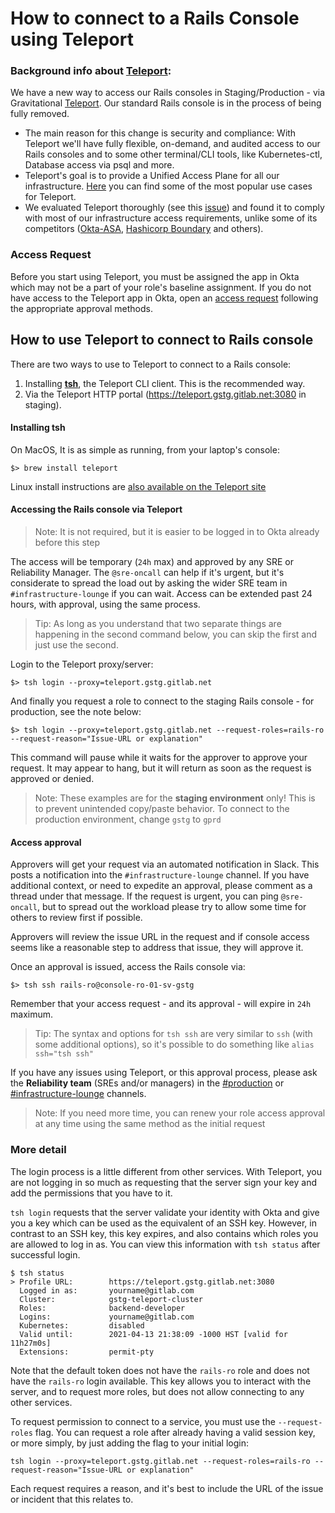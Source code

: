 # How to connect to a Rails Console using Teleport

### Background info about [Teleport](https://goteleport.com/teleport/docs/):
We have a new way to access our Rails consoles in Staging/Production - via Gravitational [Teleport](https://goteleport.com/teleport/docs/). Our standard Rails console is in the process of being fully removed.

- The main reason for this change is security and compliance: With Teleport we'll have fully flexible, on-demand, and audited access to our Rails consoles and to some other terminal/CLI tools, like Kubernetes-ctl, Database access via psql and more.
- Teleport's goal is to provide a Unified Access Plane for all our infrastructure. [Here](https://goteleport.com/teleport/docs/#why-use-teleport) you can find some of the most popular use cases for Teleport.
- We evaluated Teleport thoroughly (see this [issue](https://gitlab.com/gitlab-com/gl-infra/infrastructure/-/issues/11568)) and found it to comply with most of our infrastructure access requirements, unlike some of its competitors ([Okta-ASA](https://gitlab.com/gitlab-com/gl-infra/infrastructure/-/issues/12042), [Hashicorp Boundary](https://gitlab.com/gitlab-com/gl-infra/infrastructure/-/issues/11666) and others).

### Access Request

Before you start using Teleport, you must be assigned the app in Okta which may not be a part of your role's baseline assignment. If you do not have access to the Teleport app in Okta, open an [access request](https://about.gitlab.com/handbook/business-technology/team-member-enablement/onboarding-access-requests/access-requests/) following the appropriate approval methods. 

## How to use Teleport to connect to Rails console
There are two ways to use to Teleport to connect to a Rails console:
1. Installing [**tsh**](https://goteleport.com/teleport/docs/cli-docs/#tsh), the Teleport CLI client. This is the recommended way.
1. Via the Teleport HTTP portal (https://teleport.gstg.gitlab.net:3080 in staging).

#### Installing tsh
On MacOS, It is as simple as running, from your laptop's console:

`$> brew install teleport`

Linux install instructions are [also available on the Teleport site](https://goteleport.com/docs/installation/#linux)

#### Accessing the Rails console via Teleport

> Note: It is not required, but it is easier to be logged in to Okta already before this step

The access will be temporary (`24h` max) and approved by any SRE or Reliability Manager.  The `@sre-oncall` can help if it's urgent, but it's considerate to spread the load out by asking the wider SRE team in `#infrastructure-lounge` if you can wait. Access can be extended past 24 hours, with approval, using the same process.

> Tip: As long as you understand that two separate things are happening in the second command below, you can skip the first and just use the second.

Login to the Teleport proxy/server:

`$> tsh login --proxy=teleport.gstg.gitlab.net`

And finally you request a role to connect to the staging Rails console - for production, see the note below:

`$> tsh login --proxy=teleport.gstg.gitlab.net --request-roles=rails-ro --request-reason="Issue-URL or explanation"`

This command will pause while it waits for the approver to approve your request.  It may appear to hang, but it will return as soon as the request is approved or denied.

> Note: These examples are for the **staging environment** only! This is to prevent unintended copy/paste behavior.  To connect to the production environment, change `gstg` to `gprd`

#### Access approval

Approvers will get your request via an automated notification in Slack. This posts a notification into the `#infrastructure-lounge` channel.  If you have additional context, or need to expedite an approval, please comment as a thread under that message.  If the request is urgent, you can ping `@sre-oncall`, but to spread out the workload please try to allow some time for others to review first if possible.

Approvers will review the issue URL in the request and if console access seems like a reasonable step to address that issue, they will approve it.

Once an approval is issued, access the Rails console via:

`$> tsh ssh rails-ro@console-ro-01-sv-gstg`

Remember that your access request - and its approval - will expire in `24h` maximum.

> Tip: The syntax and options for `tsh ssh` are very similar to `ssh` (with some additional options), so it's possible to do something like `alias ssh="tsh ssh"`

If you have any issues using Teleport, or this approval process, please ask the **Reliability team** (SREs and/or managers) in the [#production](https://gitlab.slack.com/archives/C101F3796) or [#infrastructure-lounge](https://gitlab.slack.com/archives/CB3LSMEJV) channels.

> Note: If you need more time, you can renew your role access approval at any time using the same method as the initial request

### More detail

The login process is a little different from other services.  With Teleport, you are not logging in so much as requesting that the server sign your key and add the permissions that you have to it.

`tsh login` requests that the server validate your identity with Okta and give you a key which can be used as the equivalent of an SSH key.  However, in contrast to an SSH key, this key expires, and also contains which roles you are allowed to log in as.  You can view this information with `tsh status` after successful login.

```shell
$ tsh status
> Profile URL:        https://teleport.gstg.gitlab.net:3080
  Logged in as:       yourname@gitlab.com
  Cluster:            gstg-teleport-cluster
  Roles:              backend-developer
  Logins:             yourname@gitlab.com
  Kubernetes:         disabled
  Valid until:        2021-04-13 21:38:09 -1000 HST [valid for 11h27m0s]
  Extensions:         permit-pty
```

Note that the default token does not have the `rails-ro` role and does not have the `rails-ro` login available. This key allows you to interact with the server, and to request more roles, but does not allow connecting to any other services.

To request permission to connect to a service, you must use the `--request-roles` flag.  You can request a role after already having a valid session key, or more simply, by just adding the flag to your initial login:

````shell
tsh login --proxy=teleport.gstg.gitlab.net --request-roles=rails-ro --request-reason="Issue-URL or explanation"
````

Each request requires a reason, and it's best to include the URL of the issue or incident that this relates to.


